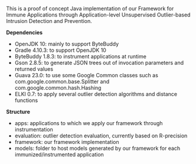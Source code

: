 This is a proof of concept Java implementation of our Framework for Immune Applications through Application-level Unsupervised Outlier-based Intrusion Detection and Prevention.

**Dependencies**
- OpenJDK 10: mainly to support ByteBuddy
- Gradle 4.10.3: to support OpenJDK 10
- ByteBuddy 1.8.3: to instrument applications at runtime
- Gson 2.8.5: to generate JSON trees out of invocation parameters and returned values
- Guava 23.0: to use some Google Common classes such as com.google.common.base.Splitter and com.google.common.hash.Hashing
- ELKI 0.7: to apply several outlier detection algorithms and distance functions

**Structure**
- apps: applications to which we apply our framework through instrumentation
- evaluation: outlier detection evaluation, currently based on R-precision
- framework: our framework implementation
- models: folder to host models generated by our framework for each immunized/instrumented application
